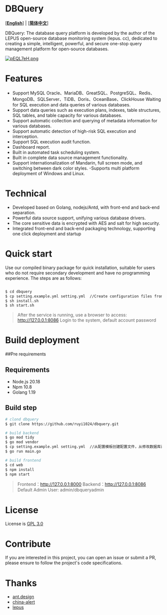 # DBQuery

[[**English**](README.md)] | [[**简体中文**](README_zh.md)]

DBQuery: The database query platform is developed by the author of the LEPUS open-source database monitoring system (lepus. cc), dedicated to creating a simple, intelligent, powerful, and secure one-stop query management platform for open-source databases.

[![pEQL7eH.png](https://s21.ax1x.com/2025/02/21/pEQL7eH.png)](https://imgse.com/i/pEQL7eH)

# Features

- Support MySQL Oracle、MariaDB、GreatSQL、PostgreSQL、Redis、MongoDB、SQLServer、TiDB、Doris、OceanBase、ClickHouse Waiting for SQL execution and data queries of various databases.
- Support data queries such as execution plans, indexes, table structures, SQL tables, and table capacity for various databases.
- Support automatic collection and querying of metadata information for various databases.
- Support automatic detection of high-risk SQL execution and interception.
- Support SQL execution audit function.
- Dashboard report.
- Built in automated task scheduling system.
- Built in complete data source management functionality.
- Support internationalization of Mandarin, full screen mode, and switching between dark color styles.
-Supports multi platform deployment of Windows and Linux.

# Technical

- Developed based on Golang, nodejs/Antd, with front-end and back-end separation.
- Powerful data source support, unifying various database drivers.
- The core sensitive data is encrypted with AES and salt for high security.
- Integrated front-end and back-end packaging technology, supporting one click deployment and startup


# Quick start
Use our compiled binary package for quick installation, suitable for users who do not require secondary development and have no programming experience. The steps are as follows:
```bash

$ cd dbquery
$ cp setting.example.yml setting.yml  //Create configuration files from configuration templates and modify database connection addresses
$ sh install.sh
$ sh start.sh
```
> After the service is running, use a browser to access: http://127.0.0.1:8086 Login to the system, default account password


# Build deployment
##Pre requirements
## Requirements

- Node.js 20.18
- Npm 10.8
- Golang 1.19

## Build step

```bash
# clond dbquery
$ git clone https://github.com/ruyi1024/dbquery.git

# build backend
$ go mod tidy
$ go mod vendor
$ cp setting.example.yml setting.yml  //从配置模板创建配置文件，从修改数据库连接地址
$ go run main.go

# build frontend
$ cd web
$ npm install
$ npm start
```
>  Frontend：http://127.0.0.1:8000 
>  Backend：http://127.0.0.1:8086
>  Default Admin User: admin/dbqueryadmin


# License
License is [GPL 3.0](https://www.gnu.org/software/shishi/manual/html_node_db/a7966.html) 

# Contribute
If you are interested in this project, you can open an issue or submit a PR, please ensure to follow the project's code specifications.


# Thanks
- [ant.design](https://ant.design/index-cn)
- [china-alert](https://github.com/china-alert/ueh)
- [lepus](https://github.com/ruyi1024/lepus)